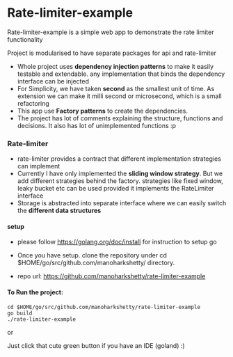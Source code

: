 # Rate-limiter-example

Rate-limiter-example is a simple web app to demonstrate the rate limiter functionality

Project is modularised to have separate packages for api and rate-limiter

* Whole project uses **dependency injection patterns** to make it easily testable and extendable. any implementation that binds the dependency interface can be injected
* For Simplicity, we have taken **second** as the smallest unit of time. As extension we can make it milli second or microsecond, which is a small refactoring
* This app use **Factory patterns** to create the dependencies.
* The project has lot of comments explaining the structure, functions and decisions. It also has lot of unimplemented functions :p

### Rate-limiter
* rate-limiter provides a contract that different implementation strategies can implement
* Currently I have only implemented the **sliding window strategy**. But we add different strategies behind the factory. strategies like fixed window, leaky bucket etc can be used provided it implements the RateLimiter interface
* Storage is abstracted into separate interface where we can easily switch the **different data structures**  


#### setup

* please follow https://golang.org/doc/install for instruction to setup go

* Once you have setup. clone the repository under cd $HOME/go/src/github.com/manoharkshetty/ directory.

* repo url: https://github.com/manoharkshetty/rate-limiter-example


#### To Run the project:

```
cd $HOME/go/src/github.com/manoharkshetty/rate-limiter-example
go build 
./rate-limiter-example
```

or 

Just click that cute green button if you have an IDE (goland) :)




